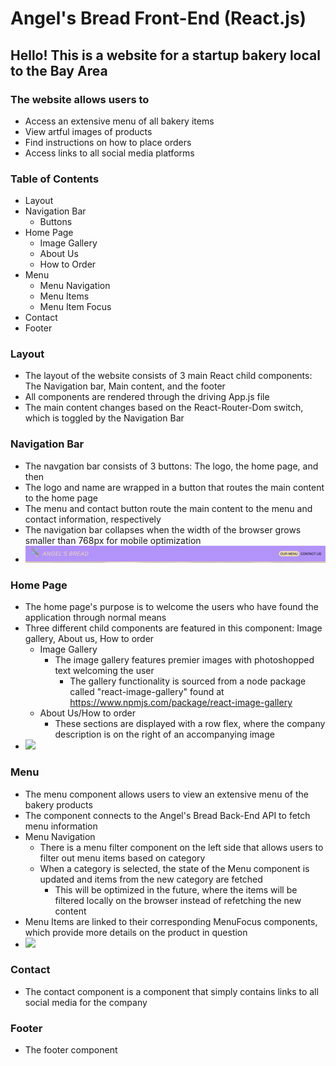 # **Angel's Bread Front-End (React.js)**

## Hello! This is a website for a startup bakery local to the Bay Area

### The website allows users to
* Access an extensive menu of all bakery items
* View artful images of products
* Find instructions on how to place orders
* Access links to all social media platforms

### Table of Contents
* Layout
* Navigation Bar
	* Buttons
* Home Page
	* Image Gallery
	* About Us
	* How to Order
* Menu
	* Menu Navigation
	* Menu Items
	* Menu Item Focus
* Contact
* Footer

### Layout
* The layout of the website consists of 3 main React child components: The Navigation bar, Main content, and the footer 
* All components are rendered through the driving App.js file
* The main content changes based on the React-Router-Dom switch, which is toggled by the Navigation Bar

### Navigation Bar
* The navgation bar consists of 3 buttons: The logo, the home page, and then 
* The logo and name are wrapped in a button that routes the main content to the home page
* The menu and contact button route the main content to the menu and contact information, respectively
* The navigation bar collapses when the width of the browser grows smaller than 768px for mobile optimization
* ![](https://github.com/JohannesMendoza/angels-bread/blob/master/demo_images/navbar.png)

### Home Page
* The home page's purpose is to welcome the users who have found the application through normal means
* Three different child components are featured in this component: Image gallery, About us, How to order
	* Image Gallery
		* The image gallery features premier images with photoshopped text welcoming the user
			* The gallery functionality is sourced from a node package called "react-image-gallery" found at https://www.npmjs.com/package/react-image-gallery
	* About Us/How to order
		* These sections are displayed with a row flex, where the company description is on the right of an accompanying image
* ![](https://github.com/JohannesMendoza/angels-bread/blob/master/demo_images/homepage.png)
### Menu
* The menu component allows users to view an extensive menu of the bakery products
* The component connects to the Angel's Bread Back-End API to fetch menu information
* Menu Navigation
	* There is a menu filter component on the left side that allows users to filter out menu items based on category
	* When a category is selected, the state of the Menu component is updated and items from the new category are fetched
		* This will be optimized in the future, where the items will be filtered locally on the browser instead of refetching the new content
* Menu Items are linked to their corresponding MenuFocus components, which provide more details on the product in question
* ![](https://github.com/JohannesMendoza/angels-bread/blob/master/demo_images/Menu%20Items.png)

### Contact
* The contact component is a component that simply contains links to all social media for the company

### Footer
* The footer component 

